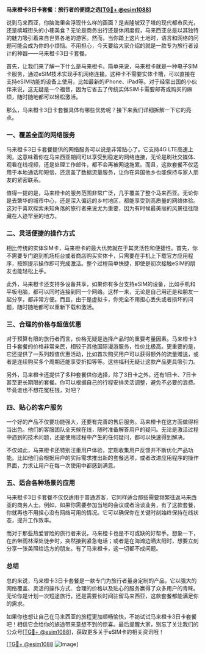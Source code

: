 **马来橙卡3日卡套餐：旅行者的便捷之选[[TG💪+ @esim1088](https://t.me/s/esim1088)]**

说到马来西亚，你脑海里会浮现什么样的画面？是吉隆坡双子塔的现代都市风光，还是槟城街头的小巷美食？无论是商务出行还是休闲度假，马来西亚总是以其独特的魅力吸引着来自世界各地的游客。然而，当你踏上这片土地时，语言和网络的问题可能会成为你的小烦恼。不用担心，今天要给大家介绍的就是一款专为旅行者设计的神器——马来橙卡3日卡套餐。

首先，让我们来了解一下什么是马来橙卡。简单来说，马来橙卡就是一种电子SIM卡服务，通过eSIM技术实现手机网络连接。这种卡不需要实体卡槽，可以直接在支持eSIM功能的设备上使用，比如最新的iPhone、iPad等。对于经常出国的小伙伴来说，这无疑是一个福音，因为它省去了传统实体SIM卡需要邮寄或购买的麻烦，随时随地都可以轻松激活。

那么，马来橙卡3日卡套餐具体有哪些优势呢？接下来我们详细拆解一下它的亮点。

### **一、覆盖全面的网络服务**
马来橙卡3日卡套餐提供的网络服务可以说是非常贴心了。它支持4G LTE高速上网，这意味着你在马来西亚期间可以享受到稳定的网络连接，无论是刷社交媒体、观看在线视频，还是处理工作邮件，都不会再被网速拖累。而且，这款套餐不仅适用于本地通话和短信，还涵盖了数据流量服务，让你在异国他乡也能保持与家人朋友的紧密联系。

值得一提的是，马来橙卡的服务范围非常广泛，几乎覆盖了整个马来西亚。无论你是去繁华的城市中心，还是深入偏远的乡村地区，都能享受到高质量的网络体验。这对于喜欢探索未知角落的旅行者来说尤为重要，因为有时候最美丽的风景往往隐藏在人迹罕至的地方。

### **二、灵活便捷的操作方式**
相比传统的实体SIM卡，马来橙卡的最大优势就在于其灵活性和便捷性。首先，你不需要专门跑到机场柜台或者商店购买实体卡，只需要在手机上下载官方应用程序，按照提示操作即可完成激活。整个过程简单快捷，即使是初次接触eSIM的朋友也能轻松上手。

此外，马来橙卡还支持多设备共享，如果你有多台支持eSIM的设备，比如手机和平板电脑，都可以同时连接到同一个网络。这样一来，无论是自己用还是和朋友一起分享，都非常方便。而且，由于是虚拟卡，你完全不用担心丢失或者损坏的问题，随时随地都可以重新下载和激活。

### **三、合理的价格与超值优惠**
对于预算有限的旅行者而言，价格无疑是选择产品时的重要考量因素。马来橙卡3日卡套餐的价格非常亲民，相较于其他国际漫游服务，性价比极高。更重要的是，它还提供了一系列超值优惠活动，比如首次购买用户可以获得额外的流量赠送，或者是连续购买多个周期还能享受折扣等等。这些福利无疑让这款产品更具吸引力。

另外，马来橙卡还提供了多种套餐供你选择，除了3日卡之外，还有1日卡、7日卡甚至更长期限的套餐。你可以根据自己的行程安排灵活调整，避免不必要的浪费。毕竟谁也不想花冤枉钱，对吧？

### **四、贴心的客户服务**
一个好的产品不仅要功能强大，还要有完善的售后服务。马来橙卡在这方面做得相当出色。他们的客服团队全天候在线，随时准备解答用户的疑问。无论是激活过程中遇到的技术问题，还是使用过程中产生的任何疑问，都可以快速得到解决。

不仅如此，马来橙卡还特别注重用户体验，定期收集用户反馈并不断优化产品功能。比如他们会根据用户的实际需求推出新的套餐选项，或者改进应用程序的操作界面，力求让用户在每一次使用中都感到满意。

### **五、适合各种场景的应用**
马来橙卡3日卡套餐不仅仅适用于普通游客，它同样适合那些需要频繁往返马来西亚的商务人士。例如，如果你需要参加当地的会议或者洽谈业务，有了这款套餐，你就再也不用担心没有网络可用的情况。它可以确保你在关键时刻始终保持在线状态，提升工作效率。

而对于那些热爱冒险的旅行者来说，马来橙卡也是不可或缺的好帮手。想象一下，在热带雨林深处徒步时，突然接到紧急电话；或者是在海滩边晒太阳时，想要立刻分享一张美照给远方的朋友。有了马来橙卡，这一切都不成问题。

### **总结**
总的来说，马来橙卡3日卡套餐是一款专门为旅行者量身定制的产品，它以强大的网络覆盖、灵活的操作方式、合理的价格以及贴心的服务赢得了众多用户的青睐。无论你是计划一次短途旅行，还是需要长时间驻留马来西亚，这款套餐都能满足你的需求。

如果你也想让自己在马来西亚的旅程更加顺畅愉快，不妨试试马来橙卡3日卡套餐吧！相信它会给你的旅途带来意想不到的惊喜。最后提醒大家，别忘了关注我们的公众号[[TG💪+ @esim1088](https://t.me/s/esim1088)]，获取更多关于eSIM卡的相关资讯哦！

[[TG💪+ @esim1088](https://t.me/s/esim1088) ![Image](https://i.postimg.cc/4NQfJmqS/Snipaste-2025-05-13-00-14-12.png)]